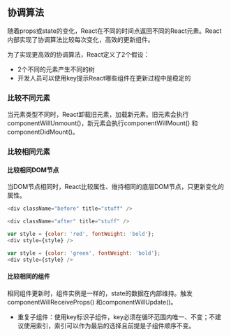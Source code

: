 ## 协调算法

随着props或state的变化，React在不同的时间点返回不同的React元素。React内部实现了协调算法比较每次变化，高效的更新组件。

为了实现更高效的协调算法，React定义了2个假设：
* 2个不同的元素产生不同的树
* 开发人员可以使用key提示React哪些组件在更新过程中是稳定的

### 比较不同元素

当元素类型不同时，React卸载旧元素，加载新元素。旧元素会执行componentWillUnmount()，新元素会执行componentWillMount() 和 componentDidMount()。

### 比较相同元素

#### 比较相同DOM节点

当DOM节点相同时，React比较属性、维持相同的底层DOM节点，只更新变化的属性。

```js
<div className="before" title="stuff" />

<div className="after" title="stuff" />

var style = {color: 'red', fontWeight: 'bold'};
<div style={style} />

var style = {color: 'green', fontWeight: 'bold'};
<div style={style} />
```

#### 比较相同的组件

相同组件更新时，组件实例是一样的，state的数据在内部维持。触发componentWillReceiveProps() 和componentWillUpdate()。
* 重复子组件：使用key标识子组件，key必须在循环范围内唯一、不变；不建议使用索引，索引可以作为最后的选择且前提是子组件顺序不变。
